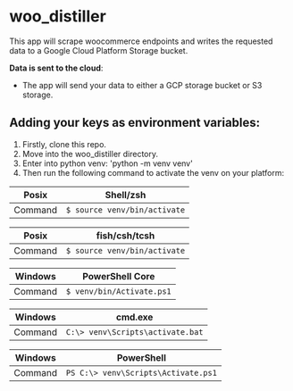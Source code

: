 # woo_distiller
This app will scrape woocommerce endpoints and writes the requested data to a Google Cloud Platform Storage bucket.

**Data is sent to the cloud**:
- The app will send your data to either a GCP storage bucket or S3 storage.
## Adding your keys as environment variables:
1. Firstly, clone this repo.
2. Move into the woo_distiller directory.
3. Enter into python venv: 'python -m venv venv'
4. Then run the following command to activate the venv on your platform:

| Posix | Shell/zsh | 
| ----------- | ----------- |
| Command | `$ source venv/bin/activate` | 

| Posix | fish/csh/tcsh | 
| ----------- | ----------- |
| Command | `$ source venv/bin/activate` |

| Windows | PowerShell Core| 
| ----------- | ----------- |
| Command | `$ venv/bin/Activate.ps1` |

| Windows | cmd.exe | 
| ----------- | ----------- |
| Command | `C:\> venv\Scripts\activate.bat` |

| Windows | PowerShell | 
| ----------- | ----------- |
| Command | `PS C:\> venv\Scripts\Activate.ps1` |
